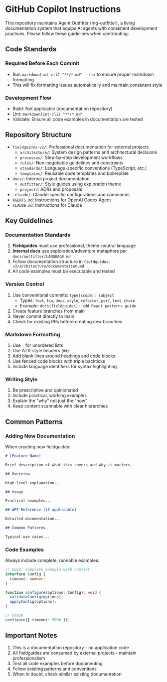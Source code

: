 # GitHub Copilot Instructions

This repository maintains Agent Outfitter (mg-outfitter), a living documentation
system that equips AI agents with consistent development practices. Please
follow these guidelines when contributing:

## Code Standards

### Required Before Each Commit

- Run `markdownlint-cli2 "**/*.md" --fix` to ensure proper markdown formatting
- This will fix formatting issues automatically and maintain consistent style

### Development Flow

- Build: Not applicable (documentation repository)
- Lint: `markdownlint-cli2 "**/*.md"`
- Validate: Ensure all code examples in documentation are tested

## Repository Structure

- `fieldguides-v2/`: Professional documentation for external projects
  - `architecture/`: System design patterns and architectural decisions
  - `processes/`: Step-by-step development workflows
  - `rules/`: Non-negotiable guidelines and constraints
  - `standards/`: Language-specific conventions (TypeScript, etc.)
  - `templates/`: Reusable code templates and boilerplate
- `docs/`: Internal project documentation
  - `outfitter/`: Style guides using exploration theme
  - `project/`: ADRs and proposals
- `.claude/`: Claude-specific configurations and commands
- `AGENTS.md`: Instructions for OpenAI Codex Agent
- `CLAUDE.md`: Instructions for Claude

## Key Guidelines

### Documentation Standards

1. **Fieldguides** must use professional, theme-neutral language
2. **Internal docs** use exploration/adventure metaphors per
   `docs/outfitter/LANGUAGE.md`
3. Follow documentation structure in
   `fieldguides-v2/architecture/documentation.md`
4. All code examples must be executable and tested

### Version Control

1. Use conventional commits: `type(scope): subject`
   - Types: `feat`, `fix`, `docs`, `style`, `refactor`, `perf`, `test`, `chore`
   - Example: `docs(fieldguides): add React patterns guide`
2. Create feature branches from main
3. Never commit directly to main
4. Check for existing PRs before creating new branches

### Markdown Formatting

1. Use `-` for unordered lists
2. Use ATX-style headers (`##`)
3. Add blank lines around headings and code blocks
4. Use fenced code blocks with triple backticks
5. Include language identifiers for syntax highlighting

### Writing Style

1. Be prescriptive and opinionated
2. Include practical, working examples
3. Explain the "why" not just the "how"
4. Keep content scannable with clear hierarchies

## Common Patterns

### Adding New Documentation

When creating new fieldguides:

```markdown
# [Feature Name]

Brief description of what this covers and why it matters.

## Overview

High-level explanation...

## Usage

Practical examples...

## API Reference (if applicable)

Detailed documentation...

## Common Patterns

Typical use cases...
```

### Code Examples

Always include complete, runnable examples:

```typescript
// Good: Complete example with context
interface Config {
  timeout: number;
}

function configure(options: Config): void {
  validateConfig(options);
  applyConfig(options);
}

// Usage
configure({ timeout: 5000 });
```

## Important Notes

1. This is a documentation repository - no application code
2. All fieldguides are consumed by external projects - maintain professionalism
3. Test all code examples before documenting
4. Follow existing patterns and conventions
5. When in doubt, check similar existing documentation
